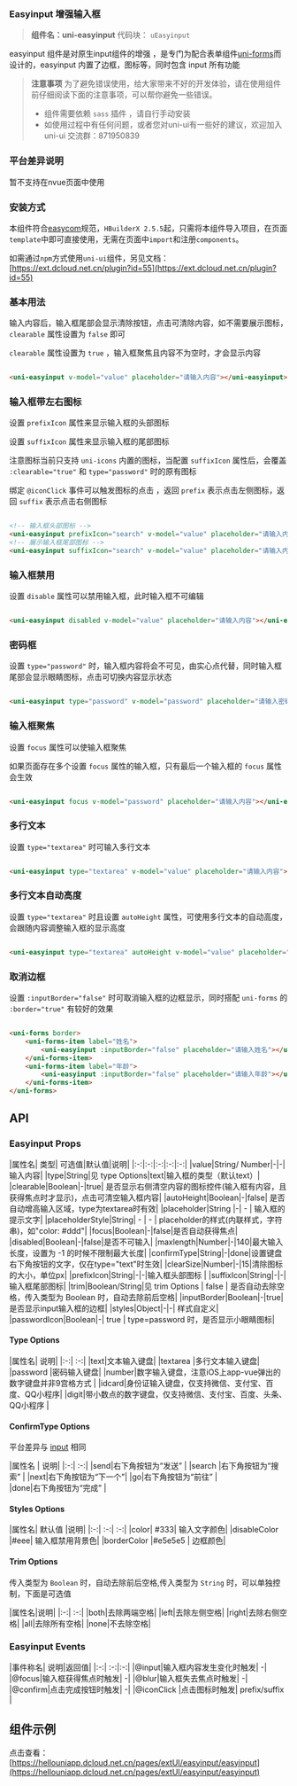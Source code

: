### Easyinput 增强输入框

> **组件名：uni-easyinput**
> 代码块： `uEasyinput`


easyinput 组件是对原生input组件的增强 ，是专门为配合表单组件[uni-forms](https://ext.dcloud.net.cn/plugin?id=2773)而设计的，easyinput 内置了边框，图标等，同时包含
input 所有功能


> **注意事项**
> 为了避免错误使用，给大家带来不好的开发体验，请在使用组件前仔细阅读下面的注意事项，可以帮你避免一些错误。
> - 组件需要依赖 `sass` 插件 ，请自行手动安装
> - 如使用过程中有任何问题，或者您对uni-ui有一些好的建议，欢迎加入 uni-ui 交流群：871950839

### 平台差异说明

暂不支持在nvue页面中使用

### 安装方式

本组件符合[easycom](https://uniapp.dcloud.io/collocation/pages?id=easycom)规范，`HBuilderX 2.5.5`起，只需将本组件导入项目，在页面`
template`中即可直接使用，无需在页面中`import`和注册`components`。

如需通过`npm`方式使用`uni-ui`组件，另见文档：[https://ext.dcloud.net.cn/plugin?id=55](https://ext.dcloud.net.cn/plugin?id=55)

### 基本用法

输入内容后，输入框尾部会显示清除按钮，点击可清除内容，如不需要展示图标，`clearable` 属性设置为 `false` 即可

`clearable` 属性设置为 `true` ，输入框聚焦且内容不为空时，才会显示内容

```html

<uni-easyinput v-model="value" placeholder="请输入内容"></uni-easyinput>
```

### 输入框带左右图标

设置 `prefixIcon` 属性来显示输入框的头部图标

设置 `suffixIcon` 属性来显示输入框的尾部图标

注意图标当前只支持 `uni-icons` 内置的图标，当配置 `suffixIcon` 属性后，会覆盖 `:clearable="true"` 和 `type="password"` 时的原有图标

绑定 `@iconClick` 事件可以触发图标的点击 ，返回 `prefix` 表示点击左侧图标，返回 `suffix` 表示点击右侧图标

```html

<!-- 输入框头部图标 -->
<uni-easyinput prefixIcon="search" v-model="value" placeholder="请输入内容" @iconClick="onClick"></uni-easyinput>
<!-- 展示输入框尾部图标 -->
<uni-easyinput suffixIcon="search" v-model="value" placeholder="请输入内容" @iconClick="onClick"></uni-easyinput>
```

### 输入框禁用

设置 `disable` 属性可以禁用输入框，此时输入框不可编辑

```html

<uni-easyinput disabled v-model="value" placeholder="请输入内容"></uni-easyinput>
```

### 密码框

设置 `type="password"` 时，输入框内容将会不可见，由实心点代替，同时输入框尾部会显示眼睛图标，点击可切换内容显示状态

```html

<uni-easyinput type="password" v-model="password" placeholder="请输入密码"></uni-easyinput>
```

### 输入框聚焦

设置 `focus` 属性可以使输入框聚焦

如果页面存在多个设置 `focus` 属性的输入框，只有最后一个输入框的 `focus` 属性会生效

```html

<uni-easyinput focus v-model="password" placeholder="请输入内容"></uni-easyinput>
```

### 多行文本

设置 `type="textarea"` 时可输入多行文本

```html

<uni-easyinput type="textarea" v-model="value" placeholder="请输入内容"></uni-easyinput>
```

### 多行文本自动高度

设置 `type="textarea"` 时且设置 `autoHeight` 属性，可使用多行文本的自动高度，会跟随内容调整输入框的显示高度

```html

<uni-easyinput type="textarea" autoHeight v-model="value" placeholder="请输入内容"></uni-easyinput>
```

### 取消边框

设置 `:inputBorder="false"` 时可取消输入框的边框显示，同时搭配 `uni-forms` 的 `:border="true"` 有较好的效果

```html

<uni-forms border>
    <uni-forms-item label="姓名">
        <uni-easyinput :inputBorder="false" placeholder="请输入姓名"></uni-easyinput>
    </uni-forms-item>
    <uni-forms-item label="年龄">
        <uni-easyinput :inputBorder="false" placeholder="请输入年龄"></uni-easyinput>
    </uni-forms-item>
</uni-forms>
```

## API

### Easyinput Props

|属性名| 类型| 可选值|默认值|说明| |:-:|:-:|:-:|:-:|:-:| |value|String/ Number|-|-|输入内容| |type|String|见 type
Options|text|输入框的类型（默认text）| |clearable|Boolean|-|true| 是否显示右侧清空内容的图标控件(输入框有内容，且获得焦点时才显示)，点击可清空输入框内容|
|autoHeight|Boolean|-|false| 是否自动增高输入区域，type为textarea时有效| |placeholder|String |-| - | 输入框的提示文字|
|placeholderStyle|String| - | - | placeholder的样式(内联样式，字符串)，如"color: #ddd"| |focus|Boolean|-|false|是否自动获得焦点|
|disabled|Boolean|-|false|是否不可输入| |maxlength|Number|-|140|最大输入长度，设置为 -1 的时候不限制最大长度|
|confirmType|String|-|done|设置键盘右下角按钮的文字，仅在type="text"时生效| |clearSize|Number|-|15|清除图标的大小，单位px|
|prefixIcon|String|-|-|输入框头部图标 | |suffixIcon|String|-|-|输入框尾部图标| |trim|Boolean/String|见 trim Options | false |
是否自动去除空格，传入类型为 Boolean 时，自动去除前后空格| |inputBorder|Boolean|-|true|是否显示input输入框的边框| |styles|Object|-|-| 样式自定义|
|passwordIcon|Boolean|-| true | type=password 时，是否显示小眼睛图标|

#### Type Options

|属性名| 说明| |:-:| :-:| |text|文本输入键盘| |textarea |多行文本输入键盘| |password |密码输入键盘| |number|数字输入键盘，注意iOS上app-vue弹出的数字键盘并非9宫格方式 |
|idcard|身份证输入键盘，仅支持微信、支付宝、百度、QQ小程序| |digit|带小数点的数字键盘，仅支持微信、支付宝、百度、头条、QQ小程序 |

#### ConfirmType Options

平台差异与 [input](https://uniapp.dcloud.io/component/input) 相同

|属性名 | 说明| |:-:| :-:| |send|右下角按钮为“发送” | |search |右下角按钮为“搜索” | |next|右下角按钮为“下一个”| |go|右下角按钮为“前往” |											
|done|右下角按钮为“完成” |

#### Styles Options

|属性名| 默认值 |说明| |:-:| :-:| :-:| |color| #333| 输入文字颜色| |disableColor |#eee| 输入框禁用背景色| |borderColor |#e5e5e5 | 边框颜色|

#### Trim Options

传入类型为 `Boolean` 时，自动去除前后空格,传入类型为 `String` 时，可以单独控制，下面是可选值

|属性名|说明| |:-:| :-:| |both|去除两端空格| |left|去除左侧空格| |right|去除右侧空格| |all|去除所有空格| |none|不去除空格|

### Easyinput Events

|事件称名| 说明|返回值| |:-:| :-:|:-:| |@input|输入框内容发生变化时触发| -| |@focus|输入框获得焦点时触发| -| |@blur|输入框失去焦点时触发| -| |@confirm|点击完成按钮时触发|
-| |@iconClick |点击图标时触发| prefix/suffix |

## 组件示例

点击查看：[https://hellouniapp.dcloud.net.cn/pages/extUI/easyinput/easyinput](https://hellouniapp.dcloud.net.cn/pages/extUI/easyinput/easyinput)